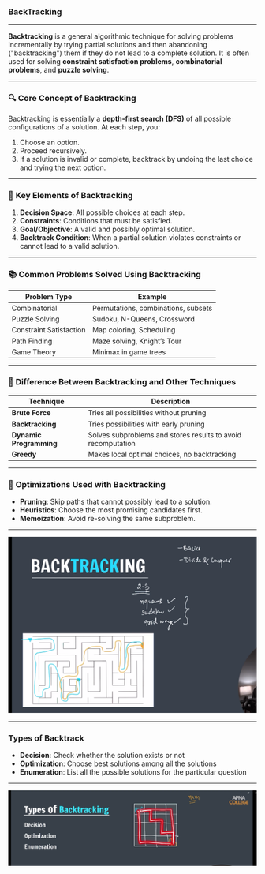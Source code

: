 ### BackTracking

---

**Backtracking** is a general algorithmic technique for solving problems incrementally by trying partial solutions and then abandoning ("backtracking") them if they do not lead to a complete solution. It is often used for solving **constraint satisfaction problems**, **combinatorial problems**, and **puzzle solving**.

---

### 🔍 **Core Concept of Backtracking**

Backtracking is essentially a **depth-first search (DFS)** of all possible configurations of a solution. At each step, you:

1. Choose an option.
2. Proceed recursively.
3. If a solution is invalid or complete, backtrack by undoing the last choice and trying the next option.

---

### 🧱 **Key Elements of Backtracking**

1. **Decision Space**: All possible choices at each step.
2. **Constraints**: Conditions that must be satisfied.
3. **Goal/Objective**: A valid and possibly optimal solution.
4. **Backtrack Condition**: When a partial solution violates constraints or cannot lead to a valid solution.

---

### 📚 **Common Problems Solved Using Backtracking**

| Problem Type            | Example                             |
| ----------------------- | ----------------------------------- |
| Combinatorial           | Permutations, combinations, subsets |
| Puzzle Solving          | Sudoku, N-Queens, Crossword         |
| Constraint Satisfaction | Map coloring, Scheduling            |
| Path Finding            | Maze solving, Knight’s Tour         |
| Game Theory             | Minimax in game trees               |

---

### 🔄 **Difference Between Backtracking and Other Techniques**

| Technique               | Description                                                  |
| ----------------------- | ------------------------------------------------------------ |
| **Brute Force**         | Tries all possibilities without pruning                      |
| **Backtracking**        | Tries possibilities with early pruning                       |
| **Dynamic Programming** | Solves subproblems and stores results to avoid recomputation |
| **Greedy**              | Makes local optimal choices, no backtracking                 |

---

### 🧠 **Optimizations Used with Backtracking**

- **Pruning**: Skip paths that cannot possibly lead to a solution.
- **Heuristics**: Choose the most promising candidates first.
- **Memoization**: Avoid re-solving the same subproblem.

---

![backtrack](images/image.png)

---

### **Types of Backtrack**

- **Decision**: Check whether the solution exists or not
- **Optimization**: Choose best solutions among all the solutions
- **Enumeration**: List all the possible solutions for the particular question

---

![types of backtrack](images/image1.png)
